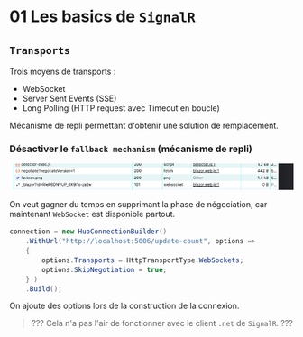 # 01 Les basics de `SignalR`

## `Transports`

Trois moyens de transports :

- WebSocket
- Server Sent Events (SSE) 
- Long Polling (HTTP request avec Timeout en boucle)

Mécanisme de repli permettant d'obtenir une solution de remplacement.

### Désactiver le `fallback mechanism` (mécanisme de repli)

![negociate-fallbacj-mechanism](assets/negociate-fallbacj-mechanism.png)

On veut gagner du temps en supprimant la phase de négociation,  car maintenant `WebSocket` est disponible partout.

```cs
connection = new HubConnectionBuilder()
    .WithUrl("http://localhost:5006/update-count", options =>
    {
        options.Transports = HttpTransportType.WebSockets;
        options.SkipNegotiation = true;
    } )
    .Build();
```

On ajoute des options lors de la construction de la connexion.

> ??? Cela n'a pas l'air de fonctionner avec le client `.net` de `SignalR`. ???